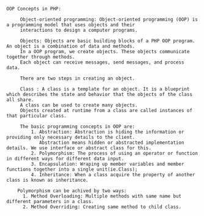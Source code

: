     OOP Concepts in PHP:
  
         Object-oriented programming: Object-oriented programming (OOP) is a programming model that uses objects and their 
         interactions to design a computer programs.
     
         Objects: Objects are basic building blocks of a PHP OOP program. An object is a combination of data and methods. 
         In a OOP program, we create objects. These objects communicate together through methods. 
         Each object can receive messages, send messages, and process data.
     
         There are two steps in creating an object.
         
         Class : A class is a template for an object. It is a blueprint which describes the state and behavior that the objects of the class all share. 
         A class can be used to create many objects. 
         Objects created at runtime from a class are called instances of that particular class. 
         
         The basic programming concepts in OOP are:
             1. Abstraction: Abstraction is hiding the information or providing only necessary details to the client.
                Abstraction means hidden or abstracted implementation details. We use interface or abstract class for this.
             2. Polymorphism: The process of using an operator or function in different ways for different data input.
             3. Encapsulation: Wraping up member variables and member functions together into a single unit(ie.Class);
             4. Inheritance: When a class acquire the property of another class is known as inheritance.
     
        Polymorphism can be achived by two ways:
          1. Method Overloading: Multiple methods with same name but different parameters in a class.
          2. Method Overriding: Creating same method to child class.
